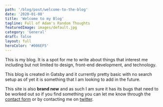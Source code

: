 ```yaml
---
path: '/blog/post/welcome-to-the-blog'
date: '2020-01-08'
title: 'Welcome to my Blog'
tagline: Full of Adam's Random Thoughts
featuredImage: images/default.jpg
category: 'General'
draft: false
layout: full
heroColor: '#006EF5'
---
```


This is my blog. It is a spot for me to write about things that interest me including but not limited to design, front-end development, and technology.

This blog is created in Gatsby and it currently pretty basic with no search setup as of yet it is something that I am looking to add in the future.

This site is also **brand new** and as such I am sure it has its bugs that need to be worked out so if you find something you can let me know through the [contact form](/contact) or by contacting me on [twitter](https://twitter.com/adamwebster).

<BuyMeACoffeeWidget />
